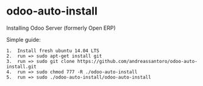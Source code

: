 # odoo-auto-install
Installing Odoo Server (formerly Open ERP) 

Simple guide:

	1.	Install fresh ubuntu 14.04 LTS
	2.	run => sudo apt-get install git
	3.	run => sudo git clone https://github.com/andreassantoro/odoo-auto-install.git
	4.	run => sudo chmod 777 -R ./odoo-auto-install
	5.	run => sudo ./odoo-auto-install/odoo-auto-install
